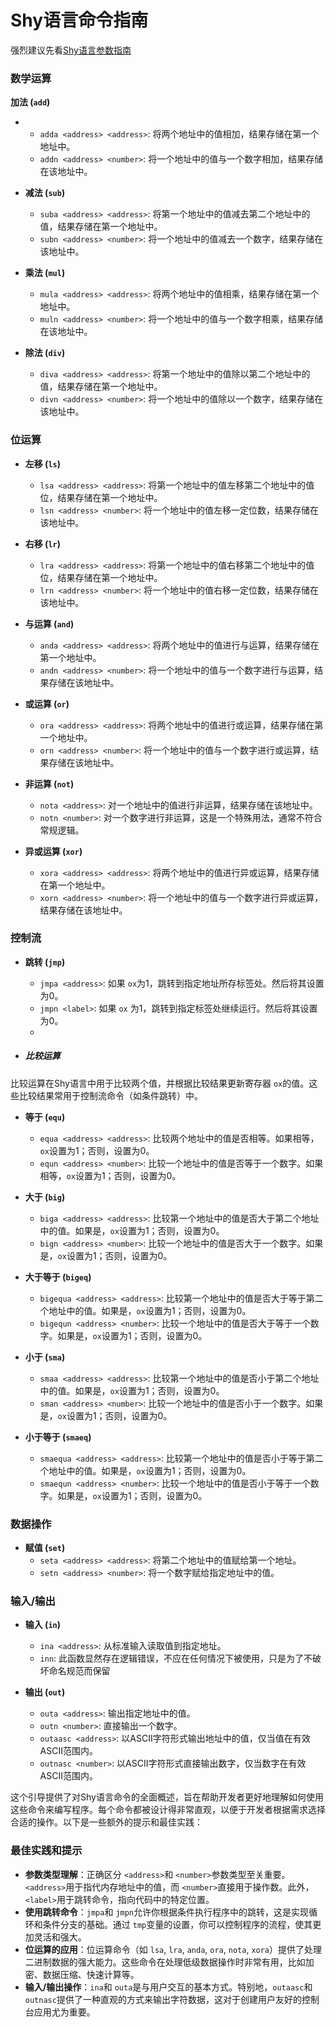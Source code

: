 # Shy语言命令指南

强烈建议先看[Shy语言参数指南](https://github.com/Shyliuli/shy_language/blob/main/ParameterGuide.md)

### 数学运算

**加法 (`add`)**

- - `adda <address> <address>`: 将两个地址中的值相加，结果存储在第一个地址中。
  - `addn <address> <number>`: 将一个地址中的值与一个数字相加，结果存储在该地址中。
- **减法 (`sub`)**

  - `suba <address> <address>`: 将第一个地址中的值减去第二个地址中的值，结果存储在第一个地址中。
  - `subn <address> <number>`: 将一个地址中的值减去一个数字，结果存储在该地址中。
- **乘法 (`mul`)**

  - `mula <address> <address>`: 将两个地址中的值相乘，结果存储在第一个地址中。
  - `muln <address> <number>`: 将一个地址中的值与一个数字相乘，结果存储在该地址中。
- **除法 (`div`)**

  - `diva <address> <address>`: 将第一个地址中的值除以第二个地址中的值，结果存储在第一个地址中。
  - `divn <address> <number>`: 将一个地址中的值除以一个数字，结果存储在该地址中。

### 位运算

- **左移 (`ls`)**

  - `lsa <address> <address>`: 将第一个地址中的值左移第二个地址中的值位，结果存储在第一个地址中。
  - `lsn <address> <number>`: 将一个地址中的值左移一定位数，结果存储在该地址中。
- **右移 (`lr`)**

  - `lra <address> <address>`: 将第一个地址中的值右移第二个地址中的值位，结果存储在第一个地址中。
  - `lrn <address> <number>`: 将一个地址中的值右移一定位数，结果存储在该地址中。
- **与运算 (`and`)**

  - `anda <address> <address>`: 将两个地址中的值进行与运算，结果存储在第一个地址中。
  - `andn <address> <number>`: 将一个地址中的值与一个数字进行与运算，结果存储在该地址中。
- **或运算 (`or`)**

  - `ora <address> <address>`: 将两个地址中的值进行或运算，结果存储在第一个地址中。
  - `orn <address> <number>`: 将一个地址中的值与一个数字进行或运算，结果存储在该地址中。
- **非运算 (`not`)**

  - `nota <address>`: 对一个地址中的值进行非运算，结果存储在该地址中。
  - `notn <number>`: 对一个数字进行非运算，这是一个特殊用法，通常不符合常规逻辑。
- **异或运算 (`xor`)**

  - `xora <address> <address>`: 将两个地址中的值进行异或运算，结果存储在第一个地址中。
  - `xorn <address> <number>`: 将一个地址中的值与一个数字进行异或运算，结果存储在该地址中。

### 控制流

- **跳转 (`jmp`)**

  - `jmpa <address>`: 如果 `ox`为1，跳转到指定地址所存标签处。然后将其设置为0。
  - `jmpn <label>`: 如果 `ox` 为1，跳转到指定标签处继续运行。然后将其设置为0。
  - 
- ##### 比较运算

比较运算在Shy语言中用于比较两个值，并根据比较结果更新寄存器 `ox`的值。这些比较结果常用于控制流命令（如条件跳转）中。

- **等于 (`equ`)**

  - `equa <address> <address>`: 比较两个地址中的值是否相等。如果相等，`ox`设置为1；否则，设置为0。
  - `equn <address> <number>`: 比较一个地址中的值是否等于一个数字。如果相等，`ox`设置为1；否则，设置为0。
- **大于 (`big`)**

  - `biga <address> <address>`: 比较第一个地址中的值是否大于第二个地址中的值。如果是，`ox`设置为1；否则，设置为0。
  - `bign <address> <number>`: 比较一个地址中的值是否大于一个数字。如果是，`ox`设置为1；否则，设置为0。
- **大于等于 (`bigeq`)**

  - `bigequa <address> <address>`: 比较第一个地址中的值是否大于等于第二个地址中的值。如果是，`ox`设置为1；否则，设置为0。
  - `bigequn <address> <number>`: 比较一个地址中的值是否大于等于一个数字。如果是，`ox`设置为1；否则，设置为0。
- **小于 (`sma`)**

  - `smaa <address> <address>`: 比较第一个地址中的值是否小于第二个地址中的值。如果是，`ox`设置为1；否则，设置为0。
  - `sman <address> <number>`: 比较一个地址中的值是否小于一个数字。如果是，`ox`设置为1；否则，设置为0。
- **小于等于 (`smaeq`)**

  - `smaequa <address> <address>`: 比较第一个地址中的值是否小于等于第二个地址中的值。如果是，`ox`设置为1；否则，设置为0。
  - `smaequn <address> <number>`: 比较一个地址中的值是否小于等于一个数字。如果是，`ox`设置为1；否则，设置为0。

### 数据操作

- **赋值 (`set`)**
  - `seta <address> <address>`: 将第二个地址中的值赋给第一个地址。
  - `setn <address> <number>`: 将一个数字赋给指定地址中的值。

### 输入/输出

- **输入 (`in`)**

  - `ina <address>`: 从标准输入读取值到指定地址。
  - `inn`: 此函数显然存在逻辑错误，不应在任何情况下被使用，只是为了不破坏命名规范而保留
- **输出 (`out`)**

  - `outa <address>`: 输出指定地址中的值。
  - `outn <number>`: 直接输出一个数字。
  - `outaasc <address>`: 以ASCII字符形式输出地址中的值，仅当值在有效ASCII范围内。
  - `outnasc <number>`: 以ASCII字符形式直接输出数字，仅当数字在有效ASCII范围内。

这个引导提供了对Shy语言命令的全面概述，旨在帮助开发者更好地理解如何使用这些命令来编写程序。每个命令都被设计得非常直观，以便于开发者根据需求选择合适的操作。以下是一些额外的提示和最佳实践：

### 最佳实践和提示

- **参数类型理解**：正确区分 `<address>`和 `<number>`参数类型至关重要。`<address>`用于指代内存地址中的值，而 `<number>`直接用于操作数。此外，`<label>`用于跳转命令，指向代码中的特定位置。
- **使用跳转命令**：`jmpa`和 `jmpn`允许你根据条件执行程序中的跳转，这是实现循环和条件分支的基础。通过 `tmp`变量的设置，你可以控制程序的流程，使其更加灵活和强大。
- **位运算的应用**：位运算命令（如 `lsa`, `lra`, `anda`, `ora`, `nota`, `xora`）提供了处理二进制数据的强大能力。这些命令在处理低级数据操作时非常有用，比如加密、数据压缩、快速计算等。
- **输入/输出操作**：`ina`和 `outa`是与用户交互的基本方式。特别地，`outaasc`和 `outnasc`提供了一种直观的方式来输出字符数据，这对于创建用户友好的控制台应用尤为重要。
